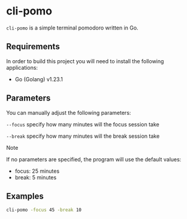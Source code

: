# cli-pomo

`cli-pomo` is a simple terminal pomodoro written in Go.

## Requirements

In order to build this project you will need to install the following applications:

* Go (Golang) v1.23.1

## Parameters

You can manually adjust the following parameters:

`--focus` specify how many minutes will the focus session take

`--break` specify how many minutes will the break session take

> [!note]
> If no parameters are specified, the program will use the default values:
> * focus: 25 minutes
> * break: 5 minutes

## Examples

```bash
cli-pomo -focus 45 -break 10
```

